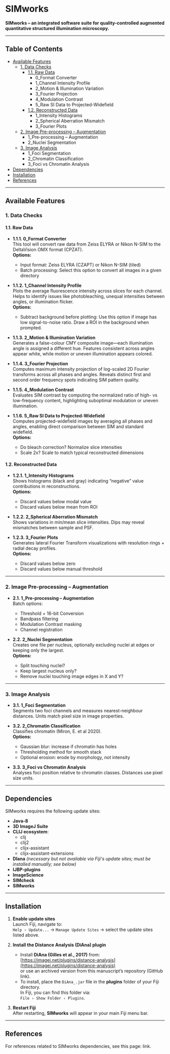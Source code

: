 # SIMworks

**SIMworks – an integrated software suite for quality-controlled augmented quantitative structured illumination microscopy.**

---

## Table of Contents
- [Available Features](#available-features)
  - [1. Data Checks](#1-data-checks)
    - [1.1. Raw Data](#11-raw-data)
      - 0_Format Converter
      - 1_Channel Intensity Profile
      - 2_Motion & Illumination Variation
      - 3_Fourier Projection
      - 4_Modulation Contrast
      - 5_Raw SI Data to Projected-Widefield
    - [1.2. Reconstructed Data](#12-reconstructed-data)
      - 1_Intensity Histograms
      - 2_Spherical Aberration Mismatch
      - 3_Fourier Plots
  - [2. Image Pre-processing – Augmentation](#2-image-pre-processing--augmentation)
    - 1_Pre-processing – Augmentation
    - 2_Nuclei Segmentation
  - [3. Image Analysis](#3-image-analysis)
    - 1_Foci Segmentation
    - 2_Chromatin Classification
    - 3_Foci vs Chromatin Analysis
- [Dependencies](#dependencies)
- [Installation](#installation)
- [References](#References)

---

## Available Features

### 1. Data Checks
#### 1.1. Raw Data
- **1.1.1. 0_Format Converter**  
  This tool will convert raw data from Zeiss ELYRA or Nikon N-SIM to the DeltaVision OMX format (CPZAT).  
  **Options:**  
  - Input format: Zeiss ELYRA (CZAPT) or Nikon N-SIM (tiled)  
  - Batch processing: Select this option to convert all images in a given directory  

- **1.1.2. 1_Channel Intensity Profile**  
  Plots the average fluorescence intensity across slices for each channel. Helps to identify issues like photobleaching, unequal intensities between angles, or illumination flicker.  
  **Options:**  
  - Subtract background before plotting: Use this option if image has low signal-to-noise ratio. Draw a ROI in the background when prompted.  

- **1.1.3. 2_Motion & Illumination Variation**  
  Generates a false-colour CMY composite image—each illumination angle is assigned a different hue. Features consistent across angles appear white, while motion or uneven illumination appears colored.  

- **1.1.4. 3_Fourier Projection**  
  Computes maximum intensity projection of log-scaled 2D Fourier transforms across all phases and angles. Reveals distinct first and second order frequency spots indicating SIM pattern quality.  

- **1.1.5. 4_Modulation Contrast**  
  Evaluates SIM contrast by computing the normalized ratio of high- vs low-frequency content, highlighting suboptimal modulation or uneven illumination.  

- **1.1.6. 5_Raw SI Data to Projected-Widefield**  
  Computes projected-widefield images by averaging all phases and angles, enabling direct comparison between SIM and standard widefield.  
  **Options:**  
  - Do bleach correction? Normalize slice intensities  
  - Scale 2x? Scale to match typical reconstructed dimensions  

#### 1.2. Reconstructed Data
- **1.2.1. 1_Intensity Histograms**  
  Shows histograms (black and gray) indicating “negative” value contributions in reconstructions.  
  **Options:**  
  - Discard values below modal value  
  - Discard values below mean from ROI  

- **1.2.2. 2_Spherical Aberration Mismatch**  
  Shows variations in min/mean slice intensities. Dips may reveal mismatches between sample and PSF.  

- **1.2.3. 3_Fourier Plots**  
  Generates lateral Fourier Transform visualizations with resolution rings + radial decay profiles.  
  **Options:**  
  - Discard values below zero  
  - Discard values below manual threshold  

---

### 2. Image Pre-processing – Augmentation
- **2.1. 1_Pre-processing – Augmentation**  
  Batch options:  
  - Threshold + 16-bit Conversion  
  - Bandpass filtering  
  - Modulation Contrast masking  
  - Channel registration  

- **2.2. 2_Nuclei Segmentation**  
  Creates one file per nucleus, optionally excluding nuclei at edges or keeping only the largest.  
  **Options:**  
  - Split touching nuclei?  
  - Keep largest nucleus only?  
  - Remove nuclei touching image edges in X and Y?  

---

### 3. Image Analysis
- **3.1. 1_Foci Segmentation**  
  Segments two foci channels and measures nearest-neighbour distances. Units match pixel size in image properties.  

- **3.2. 2_Chromatin Classification**  
  Classifies chromatin (Miron, E. et al 2020).  
  **Options:**  
  - Gaussian blur: increase if chromatin has holes  
  - Thresholding method for smooth stack  
  - Optional erosion: erode by morphology, not intensity  

- **3.3. 3_Foci vs Chromatin Analysis**  
  Analyses foci position relative to chromatin classes. Distances use pixel size units.

---

  ## Dependencies

SIMworks requires the following update sites:

- **Java-8**  
- **3D ImageJ Suite**  
- **CLIJ ecosystem**:  
  - clij  
  - clij2  
  - clijx-assistant  
  - clijx-assistant-extensions
- **DIana** *(necessary but not available via Fiji's update sites; must be installed manually; see below)*  
- **IJBP-plugins**  
- **ImageScience**  
- **SIMcheck**  
- **SIMworks**  

---

## Installation

1. **Enable update sites**  
   Launch Fiji, navigate to:  
   `Help › Update...` → `Manage Update Sites` → select the update sites listed above.  

2. **Install the Distance Analysis (DiAna) plugin**  
   - Install **DiAna (Gilles et al., 2017)** from:  
     [https://imagej.net/plugins/distance-analysis](https://imagej.net/plugins/distance-analysis)  
     or use an archived version from this manuscript’s repository (GitHub link).  
   - To install, place the `DiAna_.jar` file in the **plugins** folder of your Fiji directory.  
     In Fiji, you can find this folder via:  
     `File › Show Folder › Plugins`.  

3. **Restart Fiji**  
   After restarting, **SIMworks** will appear in your main Fiji menu bar.  

---

## References
For references related to SIMworks dependencies, see this page: link.
